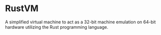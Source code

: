 # RustVM
A simplified virtual machine to act as a 32-bit machine emulation on 64-bit hardware utilizing the Rust programming language.
